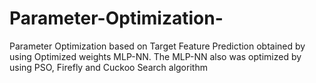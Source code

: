 # Parameter-Optimization-
Parameter Optimization based on Target Feature Prediction obtained by using Optimized weights MLP-NN. The MLP-NN also was optimized by using PSO, Firefly and Cuckoo Search algorithm
